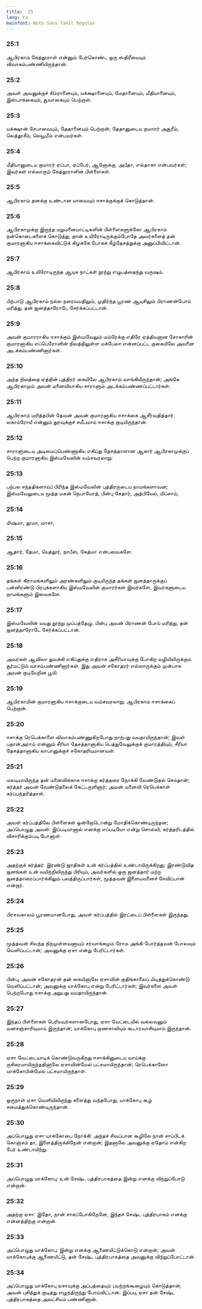 ```yaml
---
title:  25
lang: ta
mainfont: Noto Sans Tamil Regular
---
```


###  25:1

ஆபிரகாம் கேத்தூராள் என்னும் பேர்கொண்ட ஒரு ஸ்திரீயையும் விவாகம்பண்ணியிருந்தான்.

###  25:2

அவள் அவனுக்குச் சிம்ரானையும், யக்க்ஷானையும், மேதானையும், மீதியானையும், இஸ்பாக்கையும், சூவாகையும் பெற்றாள்.

###  25:3

யக்க்ஷான் சேபாவையும், தேதானையும் பெற்றான்; தேதானுடைய குமாரர் அசூரீம், லெத்தூசீம், லெயூமீம் என்பவர்கள்.

###  25:4

மீதியானுடைய குமாரர் ஏப்பா, ஏப்பேர், ஆனோக்கு, அபீதா, எல்தாகா என்பவர்கள்; இவர்கள் எல்லாரும் கேத்தூராளின் பிள்ளைகள்.

###  25:5

ஆபிரகாம் தனக்கு உண்டான யாவையும் ஈசாக்குக்குக் கொடுத்தான்.

###  25:6

ஆபிரகாமுக்கு இருந்த மறுமனையாட்டிகளின் பிள்ளைகளுக்கோ ஆபிரகாம் நன்கொடைகளைக் கொடுத்து, தான் உயிரோடிருக்கும்போதே அவர்களைத் தன் குமாரனாகிய ஈசாக்கைவிட்டுக் கிழக்கே போகக் கீழ்தேசத்துக்கு அனுப்பிவிட்டான்.

###  25:7

ஆபிரகாம் உயிரோடிருந்த ஆயுசு நாட்கள் நூற்று எழுபத்தைந்து வருஷம்.

###  25:8

பிற்பாடு ஆபிரகாம் நல்ல நரைவயதிலும், முதிர்ந்த பூரண ஆயுசிலும் பிராணன்போய் மரித்து, தன் ஜனத்தாரோடே சேர்க்கப்பட்டான்.

###  25:9

அவன் குமாரராகிய ஈசாக்கும் இஸ்மவேலும் மம்ரேக்கு எதிரே ஏத்தியனான சோகாரின் குமாரனாகிய எப்பெரோனின் நிலத்திலுள்ள மக்பேலா என்னப்பட்ட குகையிலே அவனை அடக்கம்பண்ணினார்கள்.

###  25:10

அந்த நிலத்தை ஏத்தின் புத்திரர் கையிலே ஆபிரகாம் வாங்கியிருந்தான்; அங்கே ஆபிரகாமும் அவன் மனைவியாகிய சாராளும் அடக்கம்பண்ணப்பட்டார்கள்.

###  25:11

ஆபிரகாம் மரித்தபின் தேவன் அவன் குமாரனாகிய ஈசாக்கை ஆசீர்வதித்தார். லகாய்ரோயீ என்னும் துரவுக்குச் சமீபமாய் ஈசாக்கு குடியிருந்தான்.

###  25:12

சாராளுடைய அடிமைப்பெண்ணாகிய எகிப்து தேசத்தாளான ஆகார் ஆபிரகாமுக்குப் பெற்ற குமாரனாகிய இஸ்மவேலின் வம்சவரலாறு:

###  25:13

பற்பல சந்ததிகளாய்ப் பிரிந்த இஸ்மவேலின் புத்திரருடைய நாமங்களாவன; இஸ்மவேலுடைய மூத்த மகன் நெபாயோத், பின்பு கேதார், அத்பியேல், மிப்சாம்,

###  25:14

மிஷ்மா, தூமா, மாசா,

###  25:15

ஆதார், தேமா, யெத்தூர், நாபீஸ், கேத்மா என்பவைகளே.

###  25:16

தங்கள் கிராமங்களிலும் அரண்களிலும் குடியிருந்த தங்கள் ஜனத்தாருக்குப் பன்னிரண்டு பிரபுக்களாகிய இஸ்மவேலின் குமாரர்கள் இவர்களே, இவர்களுடைய நாமங்களும் இவைகளே.

###  25:17

இஸ்மவேலின் வயது நூற்று முப்பத்தேழு. பின்பு அவன் பிராணன் போய் மரித்து, தன் ஜனத்தாரோடே சேர்க்கப்பட்டான்.

###  25:18

அவர்கள் ஆவிலா துவக்கி எகிப்துக்கு எதிராக அசீரியாவுக்கு போகிற வழியிலிருக்கும் சூர்மட்டும் வாசம்பண்ணினார்கள். இது அவன் சகோதரர் எல்லாருக்கும் முன்பாக அவன் குடியேறின பூமி.

###  25:19

ஆபிரகாமின் குமாரனாகிய ஈசாக்குடைய வம்சவரலாறு; ஆபிரகாம் ஈசாக்கைப் பெற்றான்.

###  25:20

ஈசாக்கு ரெபெக்காளை விவாகம்பண்ணுகிறபோது நாற்பது வயதாயிருந்தான்; இவள் பதான்அராம் என்னும் சீரியா தேசத்தானாகிய பெத்துவேலுக்குக் குமாரத்தியும், சீரியா தேசத்தானாகிய லாபானுக்குச் சகோதரியுமானவள்.

###  25:21

மலடியாயிருந்த தன் மனைவிக்காக ஈசாக்கு கர்த்தரை நோக்கி வேண்டுதல் செய்தான்; கர்த்தர் அவன் வேண்டுதலைக் கேட்டருளினார்; அவன் மனைவி ரெபெக்காள் கர்ப்பந்தரித்தாள்.

###  25:22

அவள் கர்ப்பத்திலே பிள்ளைகள் ஒன்றோடொன்று மோதிக்கொண்டிருந்தன; அப்பொழுது அவள்: இப்படியானால் எனக்கு எப்படியோ என்று சொல்லி, கர்த்தரிடத்தில் விசாரிக்கும்படி போனாள்.

###  25:23

அதற்குக் கர்த்தர்: இரண்டு ஜாதிகள் உன் கர்ப்பத்தில் உண்டாயிருக்கிறது; இரண்டுவித ஜனங்கள் உன் வயிற்றிலிருந்து பிரியும், அவர்களில் ஒரு ஜனத்தார் மற்ற ஜனத்தாரைப்பார்க்கிலும் பலத்திருப்பார்கள், மூத்தவன் இளையவனைச் சேவிப்பான் என்றார்.

###  25:24

பிரசவகாலம் பூரணமானபோது, அவள் கர்ப்பத்தில் இரட்டைப் பிள்ளைகள் இருந்தது.

###  25:25

மூத்தவன் சிவந்த நிறமுள்ளவனாயும் சர்வாங்கமும் ரோம அங்கி போர்த்தவன் போலவும் வெளிப்பட்டான்; அவனுக்கு ஏசா என்று பேரிட்டார்கள்.

###  25:26

பின்பு, அவன் சகோதரன் தன் கையினாலே ஏசாவின் குதிங்காலைப் பிடித்துக்கொண்டு வெளிப்பட்டான்; அவனுக்கு யாக்கோபு என்று பேரிட்டார்கள்; இவர்களை அவள் பெற்றபோது ஈசாக்கு அறுபது வயதாயிருந்தான்.

###  25:27

இந்தப் பிள்ளைகள் பெரியவர்களானபோது, ஏசா வேட்டையில் வல்லவனும் வனசஞ்சாரியுமாய் இருந்தான்; யாக்கோபு குணசாலியும் கூடாரவாசியுமாய் இருந்தான்.

###  25:28

ஏசா வேட்டையாடிக் கொண்டுவருகிறது ஈசாக்கினுடைய வாய்க்கு ருசிகரமாயிருந்ததினாலே ஏசாவின்மேல் பட்சமாயிருந்தான்; ரெபெக்காளோ யாக்கோபின்மேல் பட்சமாயிருந்தாள்.

###  25:29

ஒருநாள் ஏசா வெளியிலிருந்து களைத்து வந்தபோது, யாக்கோபு கூழ் சமைத்துக்கொண்டிருந்தான்.

###  25:30

அப்பொழுது ஏசா யாக்கோபை நோக்கி: அந்தச் சிவப்பான கூழிலே நான் சாப்பிடக் கொஞ்சம் தா, இளைத்திருக்கிறேன் என்றான்; இதனாலே அவனுக்கு ஏதோம் என்கிற பேர் உண்டாயிற்று.

###  25:31

அப்பொழுது யாக்கோபு: உன் சேஷ்ட புத்திரபாகத்தை இன்று எனக்கு விற்றுப்போடு என்றான்.

###  25:32

அதற்கு ஏசா: இதோ, நான் சாகப்போகிறேனே, இந்தச் சேஷ்ட புத்திரபாகம் எனக்கு என்னத்திற்கு என்றான்.

###  25:33

அப்பொழுது யாக்கோபு: இன்று எனக்கு ஆணையிட்டுக்கொடு என்றான்; அவன் யாக்கோபுக்கு ஆணையிட்டு, தன் சேஷ்ட புத்திரபாகத்தை அவனுக்கு விற்றுப்போட்டான்.

###  25:34

அப்பொழுது யாக்கோபு ஏசாவுக்கு அப்பத்தையும் பயற்றங்கூழையும் கொடுத்தான்; அவன் புசித்துக் குடித்து எழுந்திருந்து போய்விட்டான். இப்படி ஏசா தன் சேஷ்ட புத்திரபாகத்தை அலட்சியம் பண்ணினான்.

